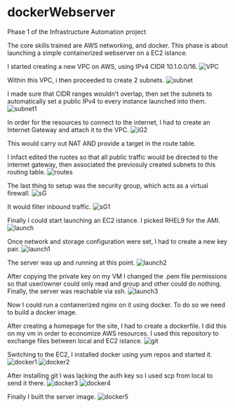 # dockerWebserver

Phase 1 of the Infrastructure Automation project

The core skills trained are AWS networking, and docker.
This phase is about launching a simple containerized webserver on a EC2 istance. 

I started creating a new VPC on AWS, using IPv4 CIDR 10.1.0.0/16.
![VPC](https://github.com/PartySlayer/dockerWebserver/assets/120326157/d2d06284-4a28-464e-bd0c-7abbcfa1def4)

Within this VPC, i then proceeded to create 2 subnets.
![subnet](https://github.com/PartySlayer/dockerWebserver/assets/120326157/58c98c38-d7ca-4640-9d44-bc2d7d6b0340)

I made sure that CIDR ranges wouldn't overlap, then set the subnets to automatically set a public IPv4 to every instance launched into them.
![subnet1](https://github.com/PartySlayer/dockerWebserver/assets/120326157/6cc36a3a-c89b-4835-aff9-0296b7031dac)

In order for the resources to connect to the internet, I had to create an Internet Gateway and attach it to the VPC.
![iG2](https://github.com/PartySlayer/dockerWebserver/assets/120326157/baab88b5-9a97-4548-9d9e-5f06aa613435)

This would carry out NAT AND provide a target in the route table.

I infact edited the ruotes so that all public traffic would be directed to the internet gateway, then associated the previosuly created subnets to this routing table.
![routes](https://github.com/PartySlayer/dockerWebserver/assets/120326157/07bfa50d-836a-4610-9a8f-7d2fa8af36c8)

The last thing to setup was the security group, which acts as a virtual firewall.
![sG](https://github.com/PartySlayer/dockerWebserver/assets/120326157/8d65a103-a2f7-485c-9166-fbe350623d4f)

It would filter inbound traffic.
![sG1](https://github.com/PartySlayer/dockerWebserver/assets/120326157/7c2fcc77-848c-4f58-80bd-c1e25b25b10b)

Finally I could start launching an EC2 istance.
I picked RHEL9 for the AMI.
![launch](https://github.com/PartySlayer/dockerWebserver/assets/120326157/b45c5a83-7a2d-4302-9114-3d7f65138081)

Once network and storage configuration were set, I had to create a new key pair.
![launch1](https://github.com/PartySlayer/dockerWebserver/assets/120326157/cf306d3a-fcca-4b65-b36a-cd6f373c393c)

The server was up and running at this point.
![launch2](https://github.com/PartySlayer/dockerWebserver/assets/120326157/d6da4c8f-029d-43b4-8b42-6d4072cb28c3)

After copying the private key on my VM I changed the .pem file permissions so that user/owner could only read and group and other could do nothing.
Finally, the server was reachable via ssh.
![launch3](https://github.com/PartySlayer/dockerWebserver/assets/120326157/62b4fcb4-cafc-4dd4-a63f-a71a21d556b2)

Now I could run a containerized nginx on it using docker.
To do so we need to build a docker image.

After creating a homepage for the site, I had to create a dockerfile.
I did this on my vm in order to economize AWS resources.
I used this repository to exchange files between local and EC2 istance.
![git](https://github.com/PartySlayer/dockerWebserver/assets/120326157/5645d5d2-8bc4-47d7-8eb2-a6e0e693e52b)

Switching to the EC2, I installed docker using yum repos and started it.
![docker1](https://github.com/PartySlayer/dockerWebserver/assets/120326157/49db021a-bdac-4a1a-b347-60280e1b6a2f)
![docker2](https://github.com/PartySlayer/dockerWebserver/assets/120326157/d8eeee82-bf0d-4440-b48a-62820138b7bf)

After installing git I was lacking the auth key so I used scp from local to send it there.
![docker3](https://github.com/PartySlayer/dockerWebserver/assets/120326157/f8c651be-32c1-4a5a-849b-10119f23a6b2)
![docker4](https://github.com/PartySlayer/dockerWebserver/assets/120326157/54380290-ded3-4dc4-9076-26ccc3e71c3d)

Finally I built the server image.
![docker5](https://github.com/PartySlayer/dockerWebserver/assets/120326157/7f7f68b1-1503-4124-8d66-d57b8ee58557)
